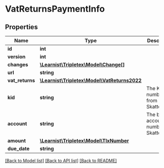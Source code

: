 # VatReturnsPaymentInfo

## Properties
Name | Type | Description | Notes
------------ | ------------- | ------------- | -------------
**id** | **int** |  | [optional] 
**version** | **int** |  | [optional] 
**changes** | [**\Learnist\Tripletex\Model\Change[]**](Change.md) |  | [optional] 
**url** | **string** |  | [optional] 
**vat_returns** | [**\Learnist\Tripletex\Model\VatReturns2022**](VatReturns2022.md) |  | [optional] 
**kid** | **string** | The KID number from Skatteetaten | [optional] 
**account** | **string** | The bank account number of Skatteetaten | [optional] 
**amount** | [**\Learnist\Tripletex\Model\TlxNumber**](TlxNumber.md) |  | [optional] 
**due_date** | **string** |  | [optional] 

[[Back to Model list]](../../README.md#documentation-for-models) [[Back to API list]](../../README.md#documentation-for-api-endpoints) [[Back to README]](../../README.md)

